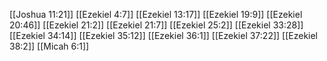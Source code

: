 [[Joshua 11:21]]
[[Ezekiel 4:7]]
[[Ezekiel 13:17]]
[[Ezekiel 19:9]]
[[Ezekiel 20:46]]
[[Ezekiel 21:2]]
[[Ezekiel 21:7]]
[[Ezekiel 25:2]]
[[Ezekiel 33:28]]
[[Ezekiel 34:14]]
[[Ezekiel 35:12]]
[[Ezekiel 36:1]]
[[Ezekiel 37:22]]
[[Ezekiel 38:2]]
[[Micah 6:1]]
